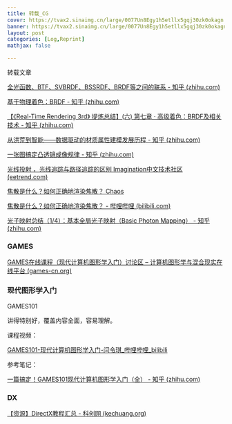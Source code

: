 ```yaml
---
title: 转载_CG
cover: https://tvax2.sinaimg.cn/large/0077Un8Egy1h5etllx5gqj30zk0okagn.jpg
banner: https://tvax2.sinaimg.cn/large/0077Un8Egy1h5etllx5gqj30zk0okagn.jpg
layout: post
categories: [Log,Reprint]
mathjax: false

---
```


转载文章

<!-- more -->



[全光函数、BTF、SVBRDF、BSSRDF、BRDF等之间的联系 - 知乎 (zhihu.com)](https://zhuanlan.zhihu.com/p/410039298)

[基于物理着色：BRDF - 知乎 (zhihu.com)](https://zhuanlan.zhihu.com/p/21376124)

[【《Real-Time Rendering 3rd》 提炼总结】(六) 第七章 · 高级着色：BRDF及相关技术 - 知乎 (zhihu.com)](https://zhuanlan.zhihu.com/p/28059221)

[从洪荒到智能——数据驱动的材质属性建模发展历程 - 知乎 (zhihu.com)](https://zhuanlan.zhihu.com/p/27315058)

[一张图搞定凸透镜成像规律 - 知乎 (zhihu.com)](https://zhuanlan.zhihu.com/p/439262927)

[光线投射 ，光线追踪与路径追踪的区别  Imagination中文技术社区 (eetrend.com)](http://imgtec.eetrend.com/d6-imgtec/blog/2018-04/11494.html)

[焦散是什么？如何正确地渲染焦散？  Chaos](https://www.chaos.com/cn/blog/what-are-caustics-and-how-to-render-them-the-right-way)

[焦散是什么？如何正确地渲染焦散？ - 哔哩哔哩 (bilibili.com)](https://www.bilibili.com/read/cv5950067)

[光子映射总结（1/4）：基本全局光子映射（Basic Photon Mapping） - 知乎 (zhihu.com)](https://zhuanlan.zhihu.com/p/208356944)

### GAMES

[GAMES在线课程（现代计算机图形学入门）讨论区 – 计算机图形学与混合现实在线平台 (games-cn.org)](http://games-cn.org/forums/forum/graphics-intro/)

### 现代图形学入门

GAMES101

讲得特别好，覆盖内容全面，容易理解。

课程视频：

[GAMES101-现代计算机图形学入门-闫令琪_哔哩哔哩_bilibili](https://www.bilibili.com/video/BV1X7411F744)

参考笔记：

[一篇搞定！GAMES101现代计算机图形学入门（全） - 知乎 (zhihu.com)](https://zhuanlan.zhihu.com/p/394932478)

### DX

[【资源】DirectX教程汇总 - 科创网 (kechuang.org)](https://www.kechuang.org/t/80420)

